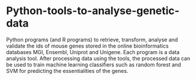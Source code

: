 # Python-tools-to-analyse-genetic-data
Python programs (and R programs) to retrieve, transform, analyse and validate the ids of mouse genes stored in the online bioinformatics databases MGI, Ensembl, Uniprot and Unigene. Each program is a data analysis tool. After processing data using the tools, the processed data can be used to train machine learning classifiers such as random forest and SVM for predicting the essentialities of the genes.
